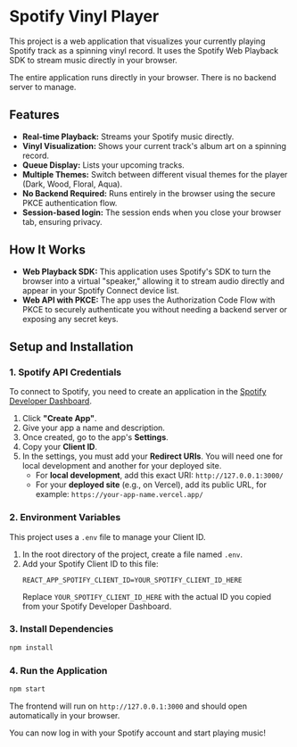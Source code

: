 # Spotify Vinyl Player

This project is a web application that visualizes your currently playing Spotify track as a spinning vinyl record. It uses the Spotify Web Playback SDK to stream music directly in your browser.

The entire application runs directly in your browser. There is no backend server to manage.

## Features

-   **Real-time Playback:** Streams your Spotify music directly.
-   **Vinyl Visualization:** Shows your current track's album art on a spinning record.
-   **Queue Display:** Lists your upcoming tracks.
-   **Multiple Themes:** Switch between different visual themes for the player (Dark, Wood, Floral, Aqua).
-   **No Backend Required:** Runs entirely in the browser using the secure PKCE authentication flow.
-   **Session-based login:** The session ends when you close your browser tab, ensuring privacy.

## How It Works

-   **Web Playback SDK:** This application uses Spotify's SDK to turn the browser into a virtual "speaker," allowing it to stream audio directly and appear in your Spotify Connect device list.
-   **Web API with PKCE:** The app uses the Authorization Code Flow with PKCE to securely authenticate you without needing a backend server or exposing any secret keys.

## Setup and Installation

### 1. Spotify API Credentials

To connect to Spotify, you need to create an application in the [Spotify Developer Dashboard](https://developer.spotify.com/dashboard/).

1.  Click **"Create App"**.
2.  Give your app a name and description.
3.  Once created, go to the app's **Settings**.
4.  Copy your **Client ID**.
5.  In the settings, you must add your **Redirect URIs**. You will need one for local development and another for your deployed site.
    -   For **local development**, add this exact URI: `http://127.0.0.1:3000/`
    -   For your **deployed site** (e.g., on Vercel), add its public URL, for example: `https://your-app-name.vercel.app/`

### 2. Environment Variables

This project uses a `.env` file to manage your Client ID.

1.  In the root directory of the project, create a file named `.env`.
2.  Add your Spotify Client ID to this file:
    ```env
    REACT_APP_SPOTIFY_CLIENT_ID=YOUR_SPOTIFY_CLIENT_ID_HERE
    ```
    Replace `YOUR_SPOTIFY_CLIENT_ID_HERE` with the actual ID you copied from your Spotify Developer Dashboard.

### 3. Install Dependencies

```bash
npm install
```

### 4. Run the Application

```bash
npm start
```

The frontend will run on `http://127.0.0.1:3000` and should open automatically in your browser.

You can now log in with your Spotify account and start playing music!
